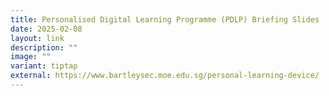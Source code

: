 ```yaml
---
title: Personalised Digital Learning Programme (PDLP) Briefing Slides
date: 2025-02-08
layout: link
description: ""
image: ""
variant: tiptap
external: https://www.bartleysec.moe.edu.sg/personal-learning-device/
---
```

